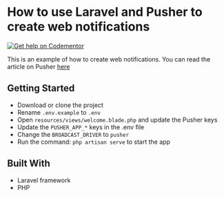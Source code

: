 # How to use Laravel and Pusher to create web notifications
[![Get help on Codementor](https://cdn.codementor.io/badges/get_help_github.svg)](https://www.codementor.io/neoighodaro?utm_source=github&utm_medium=button&utm_term=neoighodaro&utm_campaign=github)

This is an example of how to create web notifications. You can read the article on Pusher [here](https://pusher.com/tutorials/web-notifications-laravel-pusher-channels)

## Getting Started
- Download or clone the project
- Rename `.env.example` to `.env`
- Open `resources/views/welcome.blade.php` and update the Pusher keys
- Update the `PUSHER_APP_*` keys in the .env file
- Change the `BROADCAST_DRIVER` to `pusher`
- Run the command: `php artisan serve` to start the app


## Built With
- Laravel framework
- PHP
